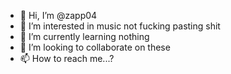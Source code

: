 - 👋 Hi, I’m @zapp04
- 👀 I’m interested in music not fucking pasting shit
- 🌱 I’m currently learning nothing
- 💞️ I’m looking to collaborate on these
- 📫 How to reach me...?

